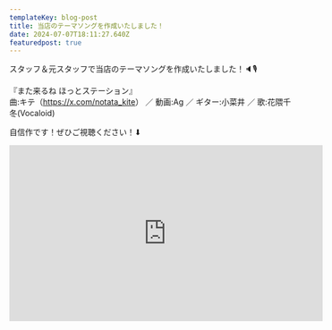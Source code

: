 ```yaml
---
templateKey: blog-post
title: 当店のテーマソングを作成いたしました！
date: 2024-07-07T18:11:27.640Z
featuredpost: true
---
```

スタッフ＆元スタッフで当店のテーマソングを作成いたしました！🔈🎙️

『また来るね ほっとステーション』\
曲:キテ（<https://x.com/notata_kite>） ／ 動画:Ag ／ ギター:小菜井 ／ 歌:花隈千冬(Vocaloid)

自信作です！ぜひご視聴ください！⬇︎

<iframe width="560" height="315" src="https://www.youtube.com/embed/C5LVJ2twsVs?si=AJMmDFb01__LoW4H" title="YouTube video player" frameborder="0" allow="accelerometer; autoplay; clipboard-write; encrypted-media; gyroscope; picture-in-picture; web-share" referrerpolicy="strict-origin-when-cross-origin" allowfullscreen></iframe>